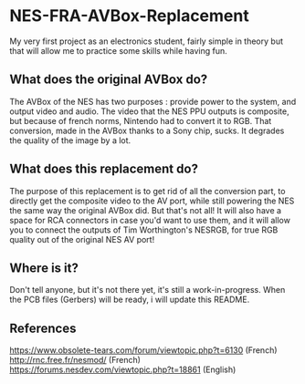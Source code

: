 # NES-FRA-AVBox-Replacement
My very first project as an electronics student, fairly simple in theory but that will allow me to practice some skills while having fun.

## What does the original AVBox do?
The AVBox of the NES has two purposes : provide power to the system, and output video and audio.
The video that the NES PPU outputs is composite, but because of french norms, Nintendo had to convert it to RGB. That conversion, made in the AVBox thanks to a Sony chip, sucks. It degrades the quality of the image by a lot.

## What does this replacement do?
The purpose of this replacement is to get rid of all the conversion part, to directly get the composite video to the AV port, while still powering the NES the same way the original AVBox did. But that's not all! It will also have a space for RCA connectors in case you'd want to use them, and it will allow you to connect the outputs of Tim Worthington's NESRGB, for true RGB quality out of the original NES AV port!

## Where is it?
Don't tell anyone, but it's not there yet, it's still a work-in-progress. When the PCB files (Gerbers) will be ready, i will update this README.

## References

https://www.obsolete-tears.com/forum/viewtopic.php?t=6130 (French)
http://rnc.free.fr/nesmod/ (French)
https://forums.nesdev.com/viewtopic.php?t=18861 (English)
